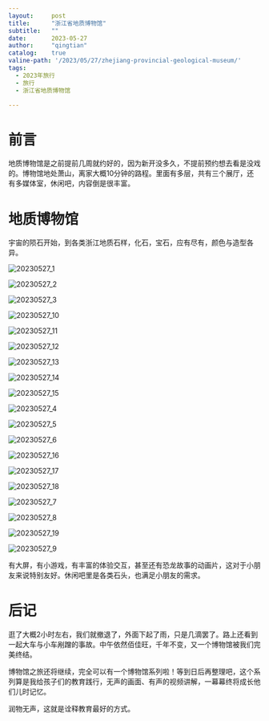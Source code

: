 ```yaml
---
layout:     post
title:      "浙江省地质博物馆"
subtitle:   ""
date:       2023-05-27
author:     "qingtian"
catalog:    true
valine-path: '/2023/05/27/zhejiang-provincial-geological-museum/'
tags:
  - 2023年旅行
  - 旅行
  - 浙江省地质博物馆

---
```


# 前言

地质博物馆是之前提前几周就约好的，因为新开没多久，不提前预约想去看是没戏的。博物馆地处萧山，离家大概10分钟的路程。里面有多层，共有三个展厅，还有多媒体室，休闲吧，内容倒是很丰富。

# 地质博物馆

宇宙的陨石开始，到各类浙江地质石样，化石，宝石，应有尽有，颜色与造型各异。


![20230527_1](http://img.qingtian16265.com/20230527_1.jpeg)

![20230527_2](http://img.qingtian16265.com/20230527_2.jpeg)

![20230527_3](http://img.qingtian16265.com/20230527_3.jpeg)

![20230527_10](http://img.qingtian16265.com/20230527_10.jpeg)

![20230527_11](http://img.qingtian16265.com/20230527_11.jpeg)

![20230527_12](http://img.qingtian16265.com/20230527_12.jpeg)

![20230527_13](http://img.qingtian16265.com/20230527_13.jpeg)

![20230527_14](http://img.qingtian16265.com/20230527_14.jpeg)

![20230527_15](http://img.qingtian16265.com/20230527_15.jpeg)

![20230527_4](http://img.qingtian16265.com/20230527_4.jpeg)

![20230527_5](http://img.qingtian16265.com/20230527_5.jpeg)

![20230527_6](http://img.qingtian16265.com/20230527_6.jpeg)

![20230527_16](http://img.qingtian16265.com/20230527_16.jpeg)

![20230527_17](http://img.qingtian16265.com/20230527_17.jpeg)

![20230527_18](http://img.qingtian16265.com/20230527_18.jpeg)

![20230527_7](http://img.qingtian16265.com/20230527_7.jpeg)

![20230527_8](http://img.qingtian16265.com/20230527_8.jpeg)

![20230527_19](http://img.qingtian16265.com/20230527_19.jpeg)

![20230527_9](http://img.qingtian16265.com/20230527_9.jpeg)

有大屏，有小游戏，有丰富的体验交互，甚至还有恐龙故事的动画片，这对于小朋友来说特别友好。休闲吧里是各类石头，也满足小朋友的需求。


# 后记

逛了大概2小时左右，我们就撤退了，外面下起了雨，只是几滴罢了。路上还看到一起大车与小车剐蹭的事故。中午依然佰佳旺，千年不变，又一个博物馆被我们完美终结。

博物馆之旅还将继续，完全可以有一个博物馆系列啦！等到日后再整理吧，这个系列算是我给孩子们的教育践行，无声的画面、有声的视频讲解，一幕幕终将成长他们儿时记忆。

润物无声，这就是诠释教育最好的方式。